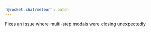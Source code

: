 ```yaml
---
'@rocket.chat/meteor': patch
---
```


Fixes an issue where multi-step modals were closing unexpectedly
